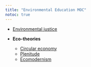 ```yaml
---
title: "Environmental Education MOC"
notoc: true
---
```


- [Environmental justice](notes/environmental-educ/envi-justice.md)

- **Eco-theories**
	- [Circular economy](notes/environmental-educ/circular-economy.md)
	- [Plenitude](notes/environmental-educ/plenitude.md)
	- [Ecomodernism](notes/environmental-educ/ecomodernism.md)
